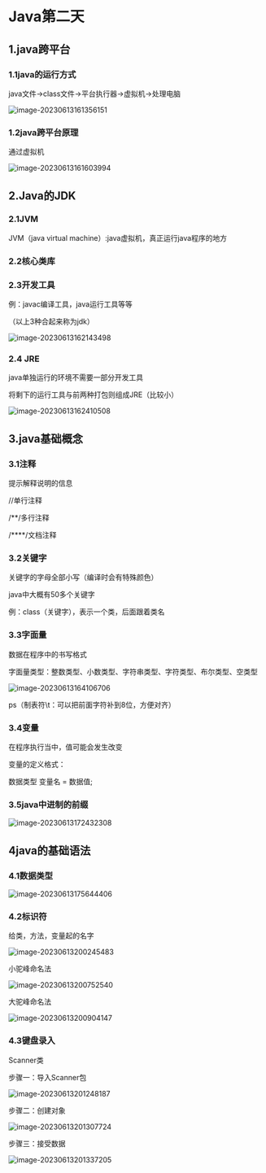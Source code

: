 # Java第二天

## 1.java跨平台

### 1.1java的运行方式

java文件->class文件->平台执行器->虚拟机->处理电脑

![image-20230613161356151](imagesday2\image-20230613161356151.png)

### 1.2java跨平台原理

通过虚拟机

![image-20230613161603994](imagesday2\image-20230613161603994.png)





## 2.Java的JDK

### 2.1JVM

JVM（java virtual machine）:java虚拟机，真正运行java程序的地方

### 2.2核心类库

### 2.3开发工具

例：javac编译工具，java运行工具等等

（以上3种合起来称为jdk）

![image-20230613162143498](imagesday2\image-20230613162143498.png)

### 2.4 JRE

java单独运行的环境不需要一部分开发工具

将剩下的运行工具与前两种打包则组成JRE（比较小）

![image-20230613162410508](imagesday2\image-20230613162410508.png)



## 3.java基础概念

### 3.1注释

提示解释说明的信息

//单行注释

/**/多行注释

/****/文档注释



### 3.2关键字

关键字的字母全部小写（编译时会有特殊颜色）

java中大概有50多个关键字

例：class（关键字），表示一个类，后面跟着类名



### 3.3字面量

数据在程序中的书写格式

字面量类型：整数类型、小数类型、字符串类型、字符类型、布尔类型、空类型

![image-20230613164106706](imagesday2\image-20230613164106706.png)

ps（制表符\t：可以把前面字符补到8位，方便对齐）



### 3.4变量

在程序执行当中，值可能会发生改变

变量的定义格式：

数据类型 变量名 = 数据值;



### 3.5java中进制的前缀

![image-20230613172432308](imagesday2\image-20230613172432308.png)





## 4java的基础语法

### 4.1数据类型

![image-20230613175644406](imagesday2\image-20230613175644406.png)

### 4.2标识符

给类，方法，变量起的名字

![image-20230613200245483](imagesday2\image-20230613200245483.png)

小驼峰命名法

![image-20230613200752540](imagesday2\image-20230613200752540.png)

大驼峰命名法

![image-20230613200904147](imagesday2\image-20230613200904147.png)



### 4.3键盘录入

Scanner类

步骤一：导入Scanner包

![image-20230613201248187](imagesday2\image-20230613201248187.png)

步骤二：创建对象

![image-20230613201307724](imagesday2\image-20230613201307724.png)

步骤三：接受数据

![image-20230613201337205](imagesday2\image-20230613201337205.png)

